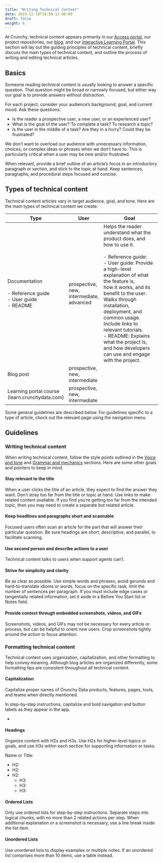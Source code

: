```yaml
---
title: "Writing Technical Content"
date: 2019-12-18T10:50:12-08:00
draft: false
weight: 6
---
```


At Crunchy, technical content appears primarily in our [Access portal](https://access.crunchydata.com/), our project repositories, our [blog](https://info.crunchydata.com/blog), and our [interactive Learning Portal](https://learn.crunchydata.com/). This section will lay out the guiding principles of technical content, briefly discuss the main types of technical content, and outline the process of writing and editing technical articles.

## Basics

Someone reading technical content is usually looking to answer a specific question. That question might be broad or narrowly focused, but either way our goal is to provide answers without distraction.

For each project, consider your audience’s background, goal, and current mood. Ask these questions:

- Is the reader a prospective user, a new user, or an experienced user?
- What is the goal of the user? To complete a task? To research a topic?
- Is the user in the middle of a task? Are they in a hurry? Could they be frustrated?

We don’t want to overload our audience with unnecessary information, choices, or complex ideas or phrases when we don’t have to. This is particularly critical when a user may be new and/or frustrated.

When relevant, provide a brief outline of an article’s focus in an introductory paragraph or section, and stick to the topic at hand. Keep sentences, paragraphs, and procedural steps focused and concise.

## Types of technical content

Technical content articles vary in target audience, goal, and tone. Here are the main types of technical content we create:

| Type                                                               | User                                                 | Goal                                                                                                                                                                                                                                                                                                                                                                                 |
|--------------------------------------------------------------------|------------------------------------------------------|--------------------------------------------------------------------------------------------------------------------------------------------------------------------------------------------------------------------------------------------------------------------------------------------------------------------------------------------------------------------------------------|
| Documentation<br><br>- Reference guide<br>- User guide<br>- README | prospective, <br>new, <br>intermediate, <br>advanced | Helps the reader understand what the product does, and how to use it.<br><br>- Reference guide: <br>- User guide: Provide a high-level explanation of what the feature is, <br>how it works, and its benefit to the user. Walks through installation, <br>deployment, and common usage. Include links to relevant tutorials.<br>- README: Explains what the project is, and how developers can use and engage with the project.   |
| Blog post                                                          | prospective, <br>new, <br>intermediate                                                     |                                                                                                                                                                                                                                                                                                                                                                                      |
| Learning portal course<br>(learn.crunchydata.com)                  | prospective, <br>new, <br>intermediate               |                                                                                                                                                                                                                                                                                                                                                                                      |

Some general guidelines are described below. For guidelines specific to a type of article, check out the relevant page using the navigation menu.

## Guidelines

### Writing technical content

When writing technical content, follow the style points outlined in the [Voice and tone](../03-voice-and-tone/) and [Grammar and mechanics](../04-grammar-and-mechanics) sections. Here are some other goals and pointers to keep in mind.

#### Stay relevant to the title

When a user clicks the title of an article, they expect to find the answer they want. Don’t stray too far from the title or topic at hand. Use links to make related content available. If you find you’re getting too far from the intended topic, then you may need to create a separate but related article.

#### Keep headlines and paragraphs short and scannable

Focused users often scan an article for the part that will answer their particular question. Be sure headings are short, descriptive, and parallel, to facilitate scanning.

#### Use second person and describe actions to a user

Technical content talks to users when support agents can’t.

#### Strive for simplicity and clarity

Be as clear as possible. Use simple words and phrases, avoid gerunds and hard-to-translate idioms or words, focus on the specific task, limit the number of sentences per paragraph. If you must include edge cases or tangentially related information, set it aside in a Before You Start list or Notes field.

#### Provide context through embedded screenshots, videos, and GIFs

Screenshots, videos, and GIFs may not be necessary for every article or process, but can be helpful to orient new users. Crop screenshots tightly around the action to focus attention.

### Formatting technical content

Technical content uses organization, capitalization, and other formatting to help convey meaning. Although blog articles are organized differently, some formatting tips are consistent throughout all technical content.

#### Capitalization

Capitalize proper names of Crunchy Data products, features, pages, tools, and teams when directly mentioned. 

In step-by-step instructions, capitalize and bold navigation and button labels as they appear in the app.

- 

<!--
- Crunchy Data
- Compliance Team, Billing Team
- Navigate to the **Reports** page.
- Click **Create**.
-->

#### Headings

Organize content with H2s and H3s. Use H2s for higher-level topics or goals, and use H3s within each section for supporting information or tasks.

Name or Title: 

 - H2: 
 - H2: 
 - H2: 
   - H3: 
   - H3: 
   - H3: 

#### Ordered Lists

Only use ordered lists for step-by-step instructions. Separate steps into logical chunks, with no more than 2 related actions per step. When additional explanation or a screenshot is necessary, use a line break inside the list item.

#### Unordered Lists

Use unordered lists to display examples or multiple notes. If an unordered list comprises more than 10 items, use a table instead.